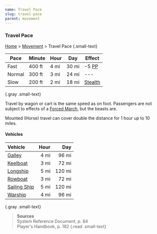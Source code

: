 ```yaml
---
name: Travel Pace
slug: travel-pace
parent: movement
---
```

### Travel Pace
[Home](dm-operations-center) > [Movement](movement-menu) > Travel Pace {.small-text}

| Pace   | Minute | Hour | Day   | Effect              |
| ------ | ------ | ---- | ----- | ------------------- |
| Fast   | 400 ft | 4 mi | 30 mi | -5 [PP](perception) |
| Normal | 300 ft | 3 mi | 24 mi | ---                 |
| Slow   | 200 ft | 2 mi | 18 mi | [Stealth](stealth)  |
{.gray .small-text}

Travel by wagon or cart is the same speed as on foot. Passengers are not subject to effects of a [Forced March](forced-march), but the beasts are.

Mounted (Horse) travel can cover double the distance for 1 hour up to 10 miles.

#### Vehicles
| Vehicle                            | Hour | Day    |
| :--------------------------------- | ---: | -----: |
| [Galley](/item/galley)             | 4 mi |  96 mi |
| [Keelboat](/item/keelboat)         | 3 mi |  72 mi |
| [Longship](/item/longship)         | 5 mi | 120 mi |
| [Rowboat](/item/rowboat)           | 3 mi |  72 mi |
| [Sailing Ship](/item/sailing-ship) | 5 mi | 120 mi |
| [Warship](/item/warship)           | 4 mi |  96 mi |
{.gray .small-text}



> **Sources** <br/>
> System Reference Document, p. 84<br/>
> Player's Handbook, p. 182
{.read .small-text}